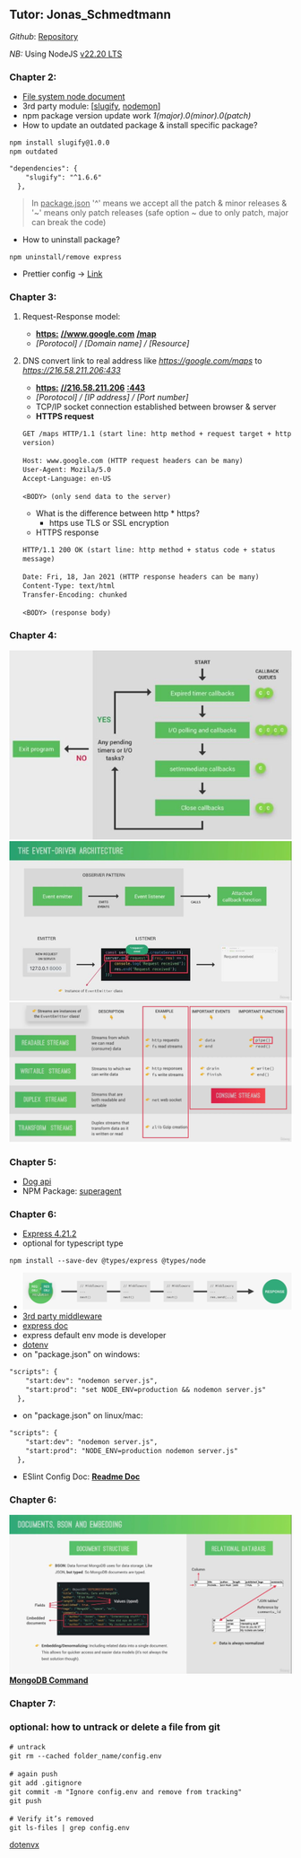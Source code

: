 ## Tutor: Jonas_Schmedtmann

_Github_: [Repository](https://github.com/jonasschmedtmann/complete-node-bootcamp)

_NB:_ Using NodeJS [v22.20 LTS](https://nodejs.org/en/download)

### Chapter 2:

- [File system node document](https://nodejs.org/docs/latest-v22.x/api/fs.html)
- 3rd party module: [[slugify](https://www.npmjs.com/package/slugify), [nodemon](https://www.npmjs.com/package/nodemon)]
- npm package version update work _1(major).0(minor).0(patch)_
- How to update an outdated package & install specific package?

```
npm install slugify@1.0.0
npm outdated
```

```
"dependencies": {
    "slugify": "^1.6.6"
  },
```

> In <ins>package.json</ins> '^' means we accept all the patch & minor releases & '~' means only patch releases (safe option ~ due to only patch, major can break the code)

- How to uninstall package?

```
npm uninstall/remove express
```

- Prettier config -> [Link](https://prettier.io/docs/options)

### Chapter 3:

1. Request-Response model:

   - **<ins>https:</ins>** **<ins>//www.google.com</ins>** **<ins>/map</ins>**
   - _[Porotocol] / [Domain name] / [Resource]_

2. DNS convert link to real address like _https://google.com/maps_ to _https://216.58.211.206:433_

   - **<ins>https:</ins>** **<ins>//216.58.211.206</ins>** **<ins>:443</ins>**
   - _[Porotocol] / [IP address] / [Port number]_
   - TCP/IP socket connection established between browser & server
   - **HTTPS request**

   ```
   GET /maps HTTP/1.1 (start line: http method + request target + http version)

   Host: www.google.com (HTTP request headers can be many)
   User-Agent: Mozila/5.0
   Accept-Language: en-US

   <BODY> (only send data to the server)
   ```

   - What is the difference between http \* https?
     - https use TLS or SSL encryption
   - HTTPS response

   ```
   HTTP/1.1 200 OK (start line: http method + status code + status message)

   Date: Fri, 18, Jan 2021 (HTTP response headers can be many)
   Content-Type: text/html
   Transfer-Encoding: chunked

   <BODY> (response body)
   ```

### Chapter 4:

![call-back-queues](./NodeJS_MongoDB/Chapter-4/nodejs-callback-query.jpg)
![event-driven-architecture](./NodeJS_MongoDB/Chapter-4/event-driven-architecture.jpg)
![streams](./NodeJS_MongoDB/Chapter-4/streams.png)

### Chapter 5:

- [Dog api](https://dog.ceo/dog-api/documentation/)
- NPM Package: [superagent](https://www.npmjs.com/package/superagent?activeTab=readme)

### Chapter 6:

- [Express 4.21.2](https://www.npmjs.com/package/express/v/4.21.2)
- optional for typescript type

```
npm install --save-dev @types/express @types/node
```

- ![express middleware](./NodeJS_MongoDB/Chapter-6-natours_API/middleware.PNG)
- [3rd party middleware](https://www.npmjs.com/package/morgan)
- [express doc](https://expressjs.com/en/4x/api.html)
- express default env mode is developer
- [dotenv](https://www.npmjs.com/package/dotenv)
- on "package.json" on windows:

```
"scripts": {
    "start:dev": "nodemon server.js",
    "start:prod": "set NODE_ENV=production && nodemon server.js"
  },
```

- on "package.json" on linux/mac:

```
"scripts": {
    "start:dev": "nodemon server.js",
    "start:prod": "NODE_ENV=production nodemon server.js"
  },
```

- ESlint Config Doc: **[Readme Doc](https://github.com/istiakAHMEDsaad/NodeJS_MongoDB_Backend/blob/main/NodeJS_MongoDB/Chapter-6-natours_API/eslint-config-doc.md)**

### Chapter 6:

![mongo](./NodeJS_MongoDB/Chapter-7-mongodb/dbms-mongo.jpg)
**[MongoDB Command](https://github.com/istiakAHMEDsaad/NodeJS_MongoDB_Backend/blob/main/NodeJS_MongoDB/Chapter-7-mongodb/MongoShell-optional/command.sh)**

### Chapter 7:






### optional: how to untrack or delete a file from git
```
# untrack
git rm --cached folder_name/config.env

# again push
git add .gitignore
git commit -m "Ignore config.env and remove from tracking"
git push

# Verify it’s removed
git ls-files | grep config.env
```
[dotenvx](https://dotenvx.com/features/precommit)